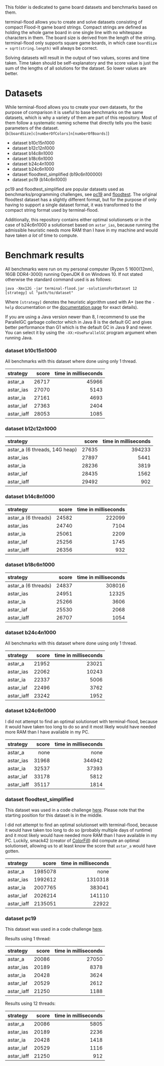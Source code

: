 This folder is dedicated to game board datasets and benchmarks based on them.

terminal-flood allows you to create and solve datasets consisting of compact Flood-It game board strings. Compact strings are defined as holding the whole game board in one single line with no whitespace characters in them. The board size is derived from the length of the string. terminal-flood only supports square game boards, in which case `boardSize = sqrt(string.length)` will always be correct.

Solving datasets will result in the output of two values, scores and time taken. Time taken should be self-explanatory and the score value is just the sum of the lengths of all solutions for the dataset. So lower values are better.


# Datasets

While terminal-flood allows you to create your own datasets, for the purpose of comparison it is useful to base benchmarks on the same datasets, which is why a variety of them are part of this repository. Most of them follow a systematic naming scheme that directly tells you the basic parameters of the dataset. (`b[boardSize]c[numberOfColors]n[numberOfBoards]`)

- dataset b10c15n1000
- dataset b12c12n1000
- dataset b14c8n1000
- dataset b18c6n1000
- dataset b24c4n1000
- dataset b24c6n1000
- dataset floodtest_simplified (b19c6n100000)
- dataset pc19 (b14c6n1000)

pc19 and floodtest_simplified are popular datasets used as benchmarks/programming challenges, see [pc19](https://web.archive.org/web/20150909200653/http://cplus.about.com/od/programmingchallenges/a/challenge19.htm) and [floodtest](https://codegolf.stackexchange.com/questions/26232/create-a-flood-paint-ai). The original floodtest dataset has a slightly different format, but for the purpose of only having to support a single dataset format, it was transformed to the compact string format used by terminal-flood.

Additionally, this repository contains either optimal solutionsets or in the case of b24c6n1000 a solutionset based on `astar_ias`, because running the admissible heuristic needs more RAM than I have in my machine and would have taken *a lot* of time to compute.


# Benchmark results

All benchmarks were run on my personal computer (Ryzen 5 1600(12nm), 16GB DDR4-3000) running OpenJDK 8 on Windows 10. If not stated otherwise the standard command used is as follows:

```
java -Xmx12G -jar terminal-flood.jar -solutionsForDataset 12 [strategy] ul "path/to/dataset"
```

Where `[strategy]` denotes the heuristic algorithm used with A* (see the `-help` documentation or the [documentation page](https://github.com/Flolle/terminal-flood/wiki/Documentation) for exact details).

If you are using a Java version newer than 8, I recommend to use the ParallelGC garbage collector which in Java 8 is the default GC and gives better performance than G1 which is the default GC in Java 9 and newer. You can select it by using the `-XX:+UseParallelGC` program argument when running Java.


### dataset b10c15n1000

All benchmarks with this dataset where done using only 1 thread.

| strategy | score | time in milliseconds |
| :--- | ---: | ---: |
| astar_a | 26717 | 45966 |
| astar_ias | 27070 | 5143 |
| astar_ia | 27161 | 4693 |
| astar_iaf | 27363 | 2404 |
| astar_iaff | 28053 | 1085 |


### dataset b12c12n1000

| strategy | score | time in milliseconds |
| :--- | ---: | ---: |
| astar_a (6 threads, 14G heap) | 27635 | 394233 |
| astar_ias | 27897 | 5441 |
| astar_ia | 28236 | 3819 |
| astar_iaf | 28435 | 1562 |
| astar_iaff | 29492 | 902 |


### dataset b14c8n1000

| strategy | score | time in milliseconds |
| :--- | ---: | ---: |
| astar_a (6 threads) | 24582 | 222099 |
| astar_ias | 24740 | 7104 |
| astar_ia | 25061 | 2209 |
| astar_iaf | 25256 | 1745 |
| astar_iaff | 26356 | 932 |


### dataset b18c6n1000

| strategy | score | time in milliseconds |
| :--- | ---: | ---: |
| astar_a (6 threads) | 24837 | 308016 |
| astar_ias | 24951 | 12325 |
| astar_ia | 25266 | 3606 |
| astar_iaf | 25530 | 2068 |
| astar_iaff | 26707 | 1054 |


### dataset b24c4n1000

All benchmarks with this dataset where done using only 1 thread.

| strategy | score | time in milliseconds |
| :--- | ---: | ---: |
| astar_a | 21952 | 23021 |
| astar_ias | 22062 | 10243 |
| astar_ia | 22337 | 5006 |
| astar_iaf | 22496 | 3762 |
| astar_iaff | 23242 | 1952 |


### dataset b24c6n1000

I did not attempt to find an optimal solutionset with terminal-flood, because it would have taken too long to do so and it most likely would have needed more RAM than I have available in my PC.

| strategy | score | time in milliseconds |
| :--- | ---: | ---: |
| astar_a | none | none |
| astar_ias | 31968 | 344942 |
| astar_ia | 32537 | 37393 |
| astar_iaf | 33178 | 5812 |
| astar_iaff | 35117 | 1814 |


### dataset floodtest_simplified

This dataset was used in a code challenge [here](https://codegolf.stackexchange.com/questions/26232/create-a-flood-paint-ai). Please note that the starting position for this dataset is in the middle.

I did not attempt to find an optimal solutionset with terminal-flood, because it would have taken too long to do so (probably multiple days of runtime) and it most likely would have needed more RAM than I have available in my PC. Luckily, smack42 (creator of [ColorFill](https://github.com/smack42/ColorFill)) did compute an optimal solutionset, allowing us to at least know the score that `astar_a` would have gotten.

| strategy | score | time in milliseconds |
| :--- | ---: | ---: |
| astar_a | 1985078 | none |
| astar_ias | 1992612 | 1310318 |
| astar_ia | 2007765 | 383041 |
| astar_iaf | 2026214 | 141110 |
| astar_iaff | 2135051 | 22922 |


### dataset pc19

This dataset was used in a code challenge [here](https://web.archive.org/web/20150909200653/http://cplus.about.com/od/programmingchallenges/a/challenge19.htm).

Results using 1 thread:

| strategy | score | time in milliseconds |
| :--- | ---: | ---: |
| astar_a | 20086 | 27050 |
| astar_ias | 20189 | 8378 |
| astar_ia | 20428 | 3624 |
| astar_iaf | 20529 | 2612 |
| astar_iaff | 21250 | 1188 |


Results using 12 threads:

| strategy | score | time in milliseconds |
| :--- | ---: | ---: |
| astar_a | 20086 | 5805 |
| astar_ias | 20189 | 2236 |
| astar_ia | 20428 | 1418 |
| astar_iaf | 20529 | 1116 |
| astar_iaff | 21250 | 912 |
